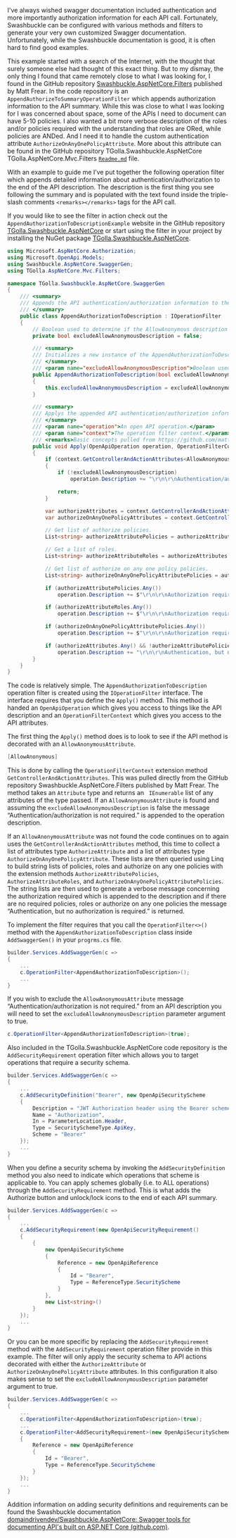 ﻿I've always wished swagger documentation included authentication and more importantly authorization information for each API call. Fortunately, Swashbuckle can be configured with various methods and filters to generate your very own customized Swagger documentation. Unfortunately, while the Swashbuckle documentation is good, it is often hard to find good examples.

This example started with a search of the Internet, with the thought that surely someone else had thought of this exact thing. But to my dismay, the only thing I found that came remotely close to what I was looking for, I found in the GitHub repository [Swashbuckle.AspNetCore.Filters](https://github.com/mattfrear/Swashbuckle.AspNetCore.Filters) published by Matt Frear. In the code repository is an ```AppendAuthorizeToSummaryOperationFilter``` which appends authorization information to the API summary. While this was close to what I was looking for I was concerned about space, some of the APIs I need to document can have 5-10 policies.  I also wanted a bit more verbose description of the roles and/or policies required with the understanding that roles are ORed, while policies are ANDed.  And I need it to handle the custom authentication attribute ```AuthorizeOnAnyOnePolicyAttribute```. More about this attribute can be found in the GitHub repository TGolla.Swashbuckle.AspNetCore TGolla.AspNetCore.Mvc.Filters [`Readme.md`](https://github.com/tgolla/TGolla.Swashbuckle.AspNetCore/blob/main/TGolla.AspNetCore.Mvc.Filters/Readme.md) file. 

With an example to guide me I’ve put together the following operation filter which appends detailed information about authentication/authorization to the end of the API description. The description is the first thing you see following the summary and is populated with the text found inside the triple-slash comments ```<remarks></remarks>``` tags for the API call. 

If you would like to see the filter in action check out the ``` AppendAuthorizationToDescriptionExample``` website in the GitHub repository  [TGolla.Swashbuckle.AspNetCore](https://github.com/tgolla/TGolla.Swashbuckle.AspNetCore/tree/main/TGolla.Swashbuckle.AspNetCore) or start using the filter in your project by installing the NuGet package [TGolla.Swashbuckle.AspNetCore](https://www.nuget.org/packages/TGolla.Swashbuckle.AspNetCore/).

```csharp
using Microsoft.AspNetCore.Authorization;
using Microsoft.OpenApi.Models;
using Swashbuckle.AspNetCore.SwaggerGen;
using TGolla.AspNetCore.Mvc.Filters;

namespace TGolla.Swashbuckle.AspNetCore.SwaggerGen
{
    /// <summary>
    /// Appends the API authentication/authorization information to the operation description.
    /// </summary>
    public class AppendAuthorizationToDescription : IOperationFilter
    {
        // Boolean used to determine if the AllowAnonymous description should be added.
        private bool excludeAllowAnonymousDescription = false;

        /// <summary>
        /// Initializes a new instance of the AppendAuthorizationToDescription class. 
        /// </summary>
        /// <param name="excludeAllowAnonymousDescription">Boolean used to determine if the AllowAnonymous description should be added.</param>
        public AppendAuthorizationToDescription(bool excludeAllowAnonymousDescription = false)
        {
            this.excludeAllowAnonymousDescription = excludeAllowAnonymousDescription;
        }

        /// <summary>
        /// Applys the appended API authentication/authorization information to the operation description.
        /// </summary>
        /// <param name="operation">An open API operation.</param>
        /// <param name="context">The operation filter context.</param>
        /// <remarks>Basic concepts pulled from https://github.com/mattfrear/Swashbuckle.AspNetCore.Filters.</remarks>
        public void Apply(OpenApiOperation operation, OperationFilterContext context)
        {
            if (context.GetControllerAndActionAttributes<AllowAnonymousAttribute>().Any())
            {
                if (!excludeAllowAnonymousDescription)
                    operation.Description += "\r\n\r\nAuthentication/authorization is not required.";

                return;
            }

            var authorizeAttributes = context.GetControllerAndActionAttributes<AuthorizeAttribute>();
            var authorizeOnAnyOnePolicyAttributes = context.GetControllerAndActionAttributes<AuthorizeOnAnyOnePolicyAttribute>();

            // Get list of authorize policies.
            List<string> authorizeAttributePolicies = authorizeAttributes.AuthorizeAttributePolicies();

            // Get a list of roles.
            List<string> authorizeAttributeRoles = authorizeAttributes.AuthorizeAttributeRoles();

            // Get list of authorize on any one policy policies. 
            List<string> authorizeOnAnyOnePolicyAttributePolicies = authorizeOnAnyOnePolicyAttributes.AuthorizeOnAnyOnePolicyAttributePolicies();

            if (authorizeAttributePolicies.Any())
                operation.Description += $"\r\n\r\nAuthorization requires {((authorizeAttributePolicies.Count > 1) ? "each of " : "")} the following {((authorizeAttributePolicies.Count > 1) ? "policies" : "policy")}: <b>{string.Join("</b>, <b>", authorizeAttributePolicies)}</b>";

            if (authorizeAttributeRoles.Any())
                operation.Description += $"\r\n\r\nAuthorization requires {((authorizeAttributeRoles.Count > 1) ? "any one of " : "")} the following {((authorizeAttributeRoles.Count > 1) ? "roles" : "role")}: <b>{string.Join("</b>, <b>", authorizeAttributeRoles)}</b>";

            if (authorizeOnAnyOnePolicyAttributePolicies.Any())
                operation.Description += $"\r\n\r\nAuthorization requires {((authorizeOnAnyOnePolicyAttributePolicies.Count > 1) ? "any one of " : "")} the following {((authorizeOnAnyOnePolicyAttributePolicies.Count > 1) ? "policies" : "policy")}: <b>{string.Join("</b>, <b>", authorizeOnAnyOnePolicyAttributePolicies)}</b>";

            if (authorizeAttributes.Any() && !authorizeAttributePolicies.Any() && !authorizeAttributeRoles.Any() && !authorizeOnAnyOnePolicyAttributePolicies.Any())
                operation.Description += "\r\n\r\nAuthentication, but no authorization is required.";
        }
    }
}
```

The code is relatively simple.  The ```AppendAuthorizationToDescription``` operation filter is created using the ```IOperationFilter``` interface. The interface requires that you define the ```Apply()``` method. This method is handed an ```OpenApiOperation``` which gives you access to things like the API description and an ```OperationFilterContext``` which gives you access to the API attributes.

The first thing the ```Apply()``` method does is to look to see if the API method is decorated with an ```AllowAnonymousAttribute```.

```csharp
[AllowAnonymous]
```
This is done by calling the ```OperationFilterContext``` extension method  ```GetControllerAndActionAttributes```. This was pulled directly from the GitHub repository Swashbuckle.AspNetCore.Filters published by Matt Frear.  The method takes an ```Attribute``` type and returns an ``` IEnumerable``` list of any attributes of the type passed. If an ```AllowAnonymousAttribute``` is found and assuming the ```excludeAllowAnonymousDescription``` is false the message “Authentication/authorization is not required.” is appended to the operation description.

If an ```AllowAnonymousAttribute``` was not found the code continues on to again uses the ```GetControllerAndActionAttributes``` method, this time to collect a list of attributes type ```AuthorizeAttribute``` and a list of attributes type ```AuthorizeOnAnyOnePolicyAttribute```.  These lists are then queried using Linq to build string lists of policies, roles and authorize on any one policies with the extension methods `AuthorizeAttributePolicies`, `AuthorizeAttributeRoles`, and `AuthorizeOnAnyOnePolicyAttributePolicies`.  The string lists are then used to generate a verbose message concerning the authorization required which is appended to the description and if there are no required policies, roles or authorize on any one policies the message “Authentication, but no authorization is required.” is returned.

To implement the filter requires that you call the ```OperationFilter<>()``` method with the ```AppendAuthorizationToDescription``` class inside ```AddSwaggerGen()``` in your ```progrms.cs``` file.

``` csharp
builder.Services.AddSwaggerGen(c =>
{
	...
    c.OperationFilter<AppendAuthorizationToDescription>();
	...
}
```

If you wish to exclude the ```AllowAnonymousAttribute``` message “Authentication/authorization is not required.” from an API description you will need to set the ```excludeAllowAnonymousDescription``` parameter argument to true.

```csharp
c.OperationFilter<AppendAuthorizationToDescription>(true);
```

Also included in the TGolla.Swashbuckle.AspNetCore code repository is the ```AddSecurityRequirement``` operation filter which allows you to target operations that require a security schema. 

```csharp
builder.Services.AddSwaggerGen(c =>
{
	...
	c.AddSecurityDefinition("Bearer", new OpenApiSecurityScheme
    {
        Description = "JWT Authorization header using the Bearer scheme. Example: \"Authorization: Bearer {token}\"  A token can be acquired using any one of the /Tokens API calls.",
        Name = "Authorization",
        In = ParameterLocation.Header,
        Type = SecuritySchemeType.ApiKey,
        Scheme = "Bearer"
    });
   	...
}
```

When you define a security schema by invoking the ```AddSecurityDefinition``` method you also need to indicate which operations that scheme is applicable to. You can apply schemes globally (i.e. to ALL operations) through the ```AddSecurityRequirement``` method. This is what adds the Authorize button and unlock/lock icons to the end of each API summary.

```csharp
builder.Services.AddSwaggerGen(c =>
{
	...
	c.AddSecurityRequirement(new OpenApiSecurityRequirement()
    {
        {
            new OpenApiSecurityScheme
            {
                Reference = new OpenApiReference
                {
                    Id = "Bearer",
                    Type = ReferenceType.SecurityScheme
                }
            },
            new List<string>()
        }
    });
    ...
}
```

Or you can be more specific by replacing the ```AddSecurityRequirement``` method with the ```AddSecurityRequirement``` operation filter provide in this example. The filter will only apply the security schema to API actions decorated with either the ```AuthorizeAttribute``` or ```AuthorizeOnAnyOnePolicyAttribute``` attributes. In this configuration it also makes sense to set the ```excludeAllowAnonymousDescription``` parameter argument to true.

```csharp
builder.Services.AddSwaggerGen(c =>
{
	...
    c.OperationFilter<AppendAuthorizationToDescription>(true);
    ...
    c.OperationFilter<AddSecurityRequirement>(new OpenApiSecurityScheme
    {
        Reference = new OpenApiReference
        {
            Id = "Bearer",
            Type = ReferenceType.SecurityScheme
        }
    });
    ...
}
```

Addition information on adding security definitions and requirements can be found the Swashbuckle documentation [domaindrivendev/Swashbuckle.AspNetCore: Swagger tools for documenting API's built on ASP.NET Core (github.com)](https://github.com/domaindrivendev/Swashbuckle.AspNetCore#add-security-definitions-and-requirements).

